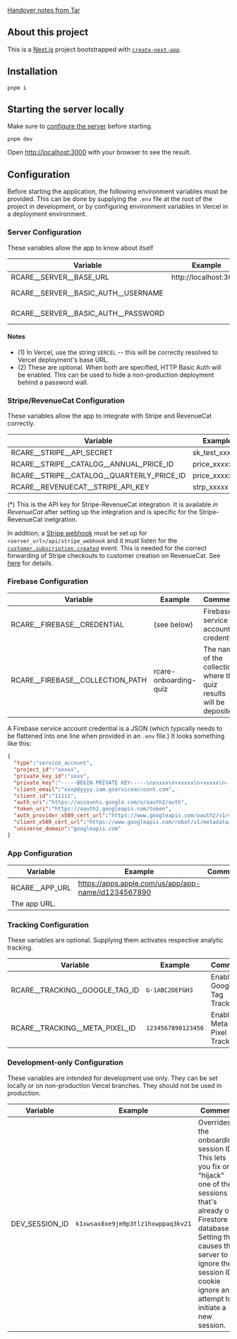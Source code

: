 [Handover notes from Tar](./HANDOVER.md)

## About this project

This is a [Next.js](https://nextjs.org) project bootstrapped with [`create-next-app`](https://nextjs.org/docs/app/api-reference/cli/create-next-app).

## Installation

```
pnpm i
```

## Starting the server locally

Make sure to [configure the server](#configuration) before starting.

```
pnpm dev
```

Open [http://localhost:3000](http://localhost:3000) with your browser to see the result.


## Configuration

Before starting the application, the following environment variables must be
provided. This can be done by supplying the `.env` file at the root
of the project in development, or by configuring environment variables in
Vercel in a deployment environment.

### Server Configuration

These variables allow the app to know about itself

| Variable                            | Example               | Notes        |
| ----------------------------------- | --------------------- | ------------ |
| RCARE__SERVER__BASE_URL             | http://localhost:3000 | (1)          |
| RCARE__SERVER__BASIC_AUTH__USERNAME |                       | Optional (2) |
| RCARE__SERVER__BASIC_AUTH__PASSWORD |                       | Optional (2) |


#### Notes
- (1) In Vercel, use the string `VERCEL` -- this will be correctly resolved
      to Vercel deployment's base URL.
- (2) These are optional. When both are specified, HTTP Basic Auth will be
      enabled. This can be used to hide a non-production deployment behind
      a password wall.

### Stripe/RevenueCat Configuration

These variables allow the app to integrate with Stripe and RevenueCat correctly.

| Variable                                   | Example        | Comment |
| ------------------------------------------ | -------------- | ------- |
| RCARE__STRIPE__API_SECRET                  | sk_test_xxxxxx |         |
| RCARE__STRIPE__CATALOG__ANNUAL_PRICE_ID    | price_xxxxxx   |         |
| RCARE__STRIPE__CATALOG__QUARTERLY_PRICE_ID | price_xxxxxx   |         |
| RCARE__REVENUECAT__STRIPE_API_KEY          | strp_xxxxx     | (*)     |

(*) This is the API key for Stripe-RevenueCat integration. It is available
_in RevenueCat_ after setting up the integration and is specific for the
Stripe-RevenueCat inetgration.

In addition, a [Stripe webhook](https://docs.stripe.com/webhooks)
must be set up for `<server_url>/api/stripe_webhook`
and it must listen for the
[`customer.subscription.created`](https://docs.stripe.com/api/events/types#event_types-customer.subscription.created) event.
This is needed for the correct forwarding of Stripe checkouts to customer
creation on RevenueCat. See [here](https://www.revenuecat.com/docs/web/stripe#5-send-stripe-tokens-to-revenuecat)
for details.

### Firebase Configuration

| Variable                         | Example               | Comment                                                             |
| -------------------------------- | --------------------- | ------------------------------------------------------------------- |
| RCARE__FIREBASE__CREDENTIAL      | (see below)           | Firebase service account credential                                 |
| RCARE__FIREBASE__COLLECTION_PATH | rcare-onboarding-quiz | The name of the collection where the quiz results will be deposited |

A Firebase service account credential is a JSON (which typically needs to be flattened into one line when provided in an `.env` file.) It looks something like this:

```json
{
  "type":"service_account",
  "project_id":"xxxxx",
  "private_key_id":"xxxx",
  "private_key":"-----BEGIN PRIVATE KEY-----\nxxxxx\n+xxxxx\n+xxxxx\n-----END PRIVATE KEY-----\n",
  "client_email":"xxxp@yyyy.iam.gserviceaccount.com",
  "client_id":"11111",
  "auth_uri":"https://accounts.google.com/o/oauth2/auth",
  "token_uri":"https://oauth2.googleapis.com/token",
  "auth_provider_x509_cert_url":"https://www.googleapis.com/oauth2/v1/certs",
  "client_x509_cert_url":"https://www.googleapis.com/robot/v1/metadata/x509/firebase-adminsdk-6b7yp%40xxxxx.iam.gserviceaccount.com",
  "universe_domain":"googleapis.com"
}
```

### App Configuration


| Variable       | Example                                             | Comment |
| -------------- | --------------------------------------------------- | ------- |
| RCARE__APP_URL | https://apps.apple.com/us/app/app-name/id1234567890 |
| The app URL.   |

### Tracking Configuration

These variables are optional. Supplying them activates respective analytic tracking.


| Variable                       | Example            | Comment                     |
| ------------------------------ | ------------------ | --------------------------- |
| RCARE__TRACKING__GOOGLE_TAG_ID | `G-1ABC2DEFGH3`    | Enables Google Tag Tracking |
| RCARE__TRACKING__META_PIXEL_ID | `1234567890123456` | Enables Meta Pixel Tracking |

### Development-only Configuration

These variables are intended for development use only. They can be set locally
or on non-production Vercel branches. They should not be used in production.

| Variable       | Example                            | Comment                                                                                                                                                                                                                                   |
| -------------- | ---------------------------------- | ----------------------------------------------------------------------------------------------------------------------------------------------------------------------------------------------------------------------------------------- |
| DEV_SESSION_ID | `k1xwsax8xe9jm9p3tlz1hxwppaq3kv21` | Overrides the onboarding session ID. This lets you fix or "hijack" one of the sessions that's already on Firestore database. Setting this causes the server to ignore the session ID cookie ignore any attempt to initiate a new session. |
